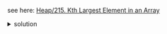 see here: [Heap/215. Kth Largest Element in an Array](../../Heap/215.%20Kth%20Largest%20Element%20in%20an%20Array)

<details>
<summary>solution</summary>

```go
func findKthLargest(nums []int, k int) int {
    targetIdx := len(nums) - k

    return quickselect(nums, targetIdx, 0, len(nums)-1)
}

func quickselect(nums []int, target, l, r int) int {
    pivot := nums[r]
    p:=l
    for i:=l;i<r;i++ {
        if nums[i] < pivot {
            nums[i], nums[p] = nums[p], nums[i]
            p+=1
        }
    }
    nums[p], nums[r] = nums[r], nums[p]
    
    if p < target {
        return quickselect(nums, target, p+1, r)
    } else if p > target {
        return quickselect(nums, target, l, p-1 )  
    } else {
        return nums[p]
    }
}
```
</details>